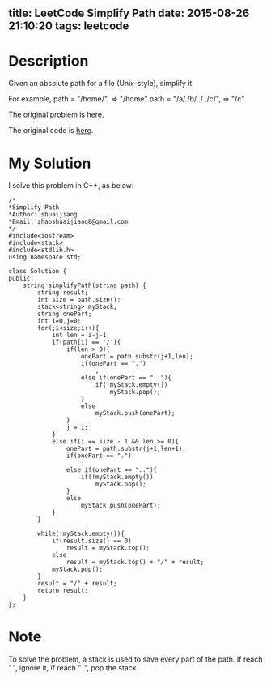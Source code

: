 title: LeetCode Simplify Path
date: 2015-08-26 21:10:20
tags: leetcode
---


# Description
Given an absolute path for a file (Unix-style), simplify it.

For example,
path = "/home/", => "/home"
path = "/a/./b/../../c/", => "/c"


The original problem is [here](https://leetcode.com/problems/simplify-path/ "Problem").

The original code is [here](https://github.com/shuaijiang/LeetCode/blob/master/SimplifyPath.cpp "Code").
<!--more-->

# My Solution
I solve this problem in C++, as below:
	
	/*
	*Simplify Path
	*Author: shuaijiang
	*Email: zhaoshuaijiang8@gmail.com
	*/
	#include<iostream>
	#include<stack>
	#include<stdlib.h>
	using namespace std;
	
	class Solution {
	public:
	    string simplifyPath(string path) {
	        string result;
	        int size = path.size();
	        stack<string> myStack;
			string onePart;
			int i=0,j=0;
			for(;i<size;i++){
				int len = i-j-1;
				if(path[i] == '/'){
					if(len > 0){
						onePart = path.substr(j+1,len);
						if(onePart == ".")
							;
						else if(onePart == ".."){
							if(!myStack.empty())
								myStack.pop();
						}
						else
							myStack.push(onePart);
					}				
					j = i;
				}
				else if(i == size - 1 && len >= 0){
					onePart = path.substr(j+1,len+1);
					if(onePart == ".")
						;
					else if(onePart == ".."){
						if(!myStack.empty())
							myStack.pop();
					}
					else
						myStack.push(onePart);
				}
			}
	
			while(!myStack.empty()){
				if(result.size() == 0)
					result = myStack.top();
				else
					result = myStack.top() + "/" + result;
				myStack.pop();
			}
			result = "/" + result;
			return result;
	    }
	};

# Note
To solve the problem, a stack is used to save every part of the path. If reach ".", ignore it, if reach "..", pop the stack.  
